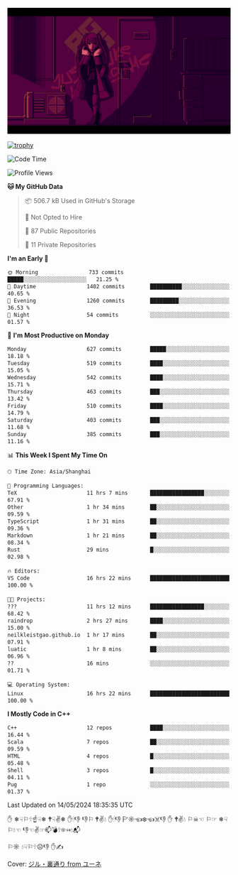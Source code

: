 ![](imgs/main.png)

[![trophy](https://github-profile-trophy.vercel.app/?username=NeilKleistGao&theme=dracula)](https://github.com/ryo-ma/github-profile-trophy)

<!--START_SECTION:waka-->
![Code Time](http://img.shields.io/badge/Code%20Time-979%20hrs%2027%20mins-blue)

![Profile Views](http://img.shields.io/badge/Profile%20Views-0-blue)

**🐱 My GitHub Data** 

> 📦 506.7 kB Used in GitHub's Storage 
 > 
> 🚫 Not Opted to Hire
 > 
> 📜 87 Public Repositories 
 > 
> 🔑 11 Private Repositories 
 > 
**I'm an Early 🐤** 

```text
🌞 Morning                733 commits         █████░░░░░░░░░░░░░░░░░░░░   21.25 % 
🌆 Daytime                1402 commits        ██████████░░░░░░░░░░░░░░░   40.65 % 
🌃 Evening                1260 commits        █████████░░░░░░░░░░░░░░░░   36.53 % 
🌙 Night                  54 commits          ░░░░░░░░░░░░░░░░░░░░░░░░░   01.57 % 
```
📅 **I'm Most Productive on Monday** 

```text
Monday                   627 commits         █████░░░░░░░░░░░░░░░░░░░░   18.18 % 
Tuesday                  519 commits         ████░░░░░░░░░░░░░░░░░░░░░   15.05 % 
Wednesday                542 commits         ████░░░░░░░░░░░░░░░░░░░░░   15.71 % 
Thursday                 463 commits         ███░░░░░░░░░░░░░░░░░░░░░░   13.42 % 
Friday                   510 commits         ████░░░░░░░░░░░░░░░░░░░░░   14.79 % 
Saturday                 403 commits         ███░░░░░░░░░░░░░░░░░░░░░░   11.68 % 
Sunday                   385 commits         ███░░░░░░░░░░░░░░░░░░░░░░   11.16 % 
```


📊 **This Week I Spent My Time On** 

```text
🕑︎ Time Zone: Asia/Shanghai

💬 Programming Languages: 
TeX                      11 hrs 7 mins       █████████████████░░░░░░░░   67.91 % 
Other                    1 hr 34 mins        ██░░░░░░░░░░░░░░░░░░░░░░░   09.59 % 
TypeScript               1 hr 31 mins        ██░░░░░░░░░░░░░░░░░░░░░░░   09.36 % 
Markdown                 1 hr 21 mins        ██░░░░░░░░░░░░░░░░░░░░░░░   08.34 % 
Rust                     29 mins             █░░░░░░░░░░░░░░░░░░░░░░░░   02.98 % 

🔥 Editors: 
VS Code                  16 hrs 22 mins      █████████████████████████   100.00 % 

🐱‍💻 Projects: 
???                      11 hrs 12 mins      █████████████████░░░░░░░░   68.42 % 
raindrop                 2 hrs 27 mins       ████░░░░░░░░░░░░░░░░░░░░░   15.00 % 
neilkleistgao.github.io  1 hr 17 mins        ██░░░░░░░░░░░░░░░░░░░░░░░   07.91 % 
luatic                   1 hr 8 mins         ██░░░░░░░░░░░░░░░░░░░░░░░   06.96 % 
??                       16 mins             ░░░░░░░░░░░░░░░░░░░░░░░░░   01.71 % 

💻 Operating System: 
Linux                    16 hrs 22 mins      █████████████████████████   100.00 % 
```

**I Mostly Code in C++** 

```text
C++                      12 repos            ████░░░░░░░░░░░░░░░░░░░░░   16.44 % 
Scala                    7 repos             ██░░░░░░░░░░░░░░░░░░░░░░░   09.59 % 
HTML                     4 repos             █░░░░░░░░░░░░░░░░░░░░░░░░   05.48 % 
Shell                    3 repos             █░░░░░░░░░░░░░░░░░░░░░░░░   04.11 % 
Pug                      1 repo              ░░░░░░░░░░░░░░░░░░░░░░░░░   01.37 % 
```




 Last Updated on 14/05/2024 18:35:35 UTC
<!--END_SECTION:waka-->

✋ ❄☟⚐🕆☝☟❄ 🕈☟✌❄ ✋🕯👎 👎⚐ 🕈✌💧 ✋🕯👎 🏱☼☜❄☜☠👎 ✋ 🕈✌💧 ⚐☠☜ ⚐☞ ❄☟⚐💧☜ 👎☜✌☞📫💣🕆❄☜💧📬

⚐☼ 💧☟⚐🕆☹👎 ✋✍

Cover: [ジル・裏通り from ユーネ](https://www.pixiv.net/artworks/62127066)
